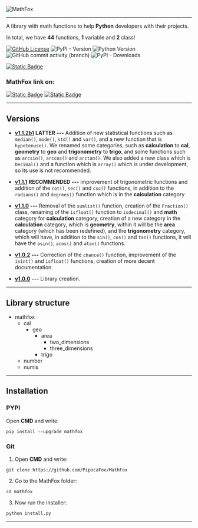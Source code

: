 ![MathFox](https://github.com/PipocaFox/MathFox/assets/114585145/60aa9f15-3796-4b6c-81f9-6663075fcb19)

---

A library with math functions to help **Python** developers with their projects.

In total, we have **44** functions, **1** variable and **2** class!

[![GitHub License](https://img.shields.io/github/license/PipocaFox/MathFox?color=orange)](https://github.com/PipocaFox/MathFox/blob/main/LICENCE)
![PyPI - Version](https://img.shields.io/pypi/v/MathFox?label=version)
![Python Version](https://img.shields.io/badge/python-%3E%3D3.6-green)
![GitHub commit activity (branch)](https://img.shields.io/github/commit-activity/m/PipocaFox/MathFox?logo=github&color=red)
![PyPI - Downloads](https://img.shields.io/pypi/dm/mathfox?logo=pypi&logoColor=white&color=yellow)

[![Static Badge](https://img.shields.io/badge/Documentation-%20?logo=github&color=black)](https://github.com/PipocaFox/MathFox/blob/main/DOCUMENTATION.md)


### MathFox link on:

[![Static Badge](https://img.shields.io/badge/Github-%20?logo=github&color=black)](https://github.com/PipocaFox/MathFox)
[![Static Badge](https://img.shields.io/badge/PYPI-%20?logo=pypi&logoColor=white&color=blue)](https://pypi.org/project/mathfox)


---

## Versions
- [**v1.1.2b1**](https://pypi.org/project/mathfox/1.1.2b1/) **LATTER** **---**
Addition of new statistical functions such as `median()`, `mode()`, `std()` and `var()`, and a new function that is `hypotenuse()`. We renamed some categories, such as **calculation** to **cal**, **geometry** to **geo** and **trigonometry** to **trigo**, and some functions such as `arcsin()`, `arccos()` and `arctan()`. We also added a new class which is `Decimal()` and a function which is `array()` which is under development, so its use is not recommended.


- [**v1.1.1**](https://pypi.org/project/mathfox/1.1.1/) **RECOMMENDED** **---**
improvement of trigonometric functions and addition of the ``cot()``, ``sec()`` and ``csc()`` functions, in addition to the ``radians()`` and ``degrees()`` function which is in the **calculation** category 


- [**v1.1.0**](https://pypi.org/project/mathfox/1.1.0/) **---**
Removal of the `sumlist()` function, creation of the `Fraction()` class, renaming of the `isfloat()` function to `isdecimal()` and **math** category for **calculation** category, creation of a new category in the **calculation** category, which is **geometry**, within it will be the **area** category (which has been redefined), and the **trigonometry** category, which will have, in addition to the ``sin()``, ``cos()`` and ``tan()`` functions, it will have the ``asin()``, ``acos()`` and ``atan()`` functions.


- [**v1.0.2**](https://pypi.org/project/mathfox/1.0.2/) **---**
Correction of the `chance()` function, improvement of the `isint()` and `isfloat()` functions, creation of more decent documentation.


- [**v1.0.0**](https://pypi.org/project/mathfox/1.0.0/) **---** 
Library creation.

---

## Library structure
- mathfox
    - cal
      - geo
          - area
            - two_dimensions
            - three_dimensions
          - trigo
    - number
    - numis
  

---

## Installation

### PYPI
Open **CMD** and write:
```
pip install --upgrade mathfox
```

### Git
1. Open **CMD** and write:
```
git clone https://github.com/PipocaFox/MathFox
```

2. Go to the MathFox folder:
```
cd mathfox
```

3. Now run the installer:
```
python install.py
```
---